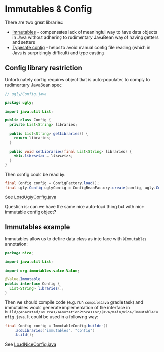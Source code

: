 # Immutables & Config

There are two great libraries:

* [Immutables](https://imutables.github.io) - compensates lack of meaningful way
to have data objects in Java without adhering to rudimentary JavaBean way of having
getters and setters
* [Typesafe config](https://github.com/lightbend/config) - helps to avoid manual config
file reading (which in Java is surprisingly difficult) and type casting

## Config library restriction

Unfortunately config requires object that is auto-populated to comply to rudimentary
JavaBean spec:

```java
// ugly/Config.java

package ugly;

import java.util.List;

public class Config {
  private List<String> libraries;

  public List<String> getLibraries() {
    return libraries;
  }

  public void setLibraries(final List<String> libraries) {
    this.libraries = libraries;
  }
}
```

Then config could be read by:

```java
final Config config = ConfigFactory.load();
final ugly.Config uglyConfig = ConfigBeanFactory.create(config, ugly.Config.class);
```

See [LoadUglyConfig.java](src/test/java/LoadUglyConfig.java)

Question is: can we have the same nice auto-load thing but with nice immutable config object?

## Immutables example

Immutables allow us to define data class as interface with `@Immutables` annotation:

```java
package nice;

import java.util.List;

import org.immutables.value.Value;

@Value.Immutable
public interface Config {
  List<String> libraries();
}
```

Then we should compile code (e.g. run `compileJava` gradle task) and immutables
would generate implementation of the interface in `build/generated/sources/annotationProcessor/java/main/nice/ImmutableConfig.java`.
It could be used in a following way:

```java
final Config config = ImmutableConfig.builder()
    .addLibraries("immutables", "config")
    .build();
```

See [LoadNiceConfig.java](src/test/java/LoadNiceConfig.java)